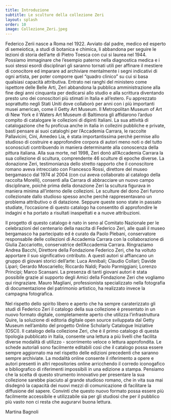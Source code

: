 ```yaml
---
title: Introduzione
subtitle: Le sculture della collezione Zeri 
layout: splash
order: 10
image: Collezione_Zeri.jpeg
---
```


Federico Zerii nasce a Roma nel 1922. Avviato dal padre, medico ed esperto di semeiotica, a studi di botanica e chimica, li abbandona per seguire le lezioni di storia dell’arte di Pietro Toesca con cui si laurea nel 1944. Possiamo immaginare che l’esempio paterno nella diagnostica medica e i suoi stessi esordi disciplinari gli saranno tornati utili per affinare il mestiere di conocitore ed imparare ad archiviare mentalmente i segni indicativi di ogni artista, per poter comporre quel “quadro clinico” su cui si basa qualsiasi capacità attributiva. Entrato nei ranghi del ministero come ispettore delle Belle Arti, Zeri abbandona la pubblica amministrazione alla fine degi anni cinquanta per dedicarsi allo studio e alla scrittura diventando presto uno dei conoscitori più stimati in Italia e all’estero. Fu apprezzato soprattutto negli Stati Uniti dove collaborò per anni con i più importanti musei american, come il Getty Art Museum. Il Metropolitan Museum of Art di New York e il Waters Art Museum di Baltimora gli affidarono l’arduo compito di catalogare le collezioni di dipinti Italiani. La sua attività di catalogazione che fu proficua anche in italia in collezini pubbliche e private, basti pensare ai suoi cataloghi per l’Accademia Carrara, le raccolte Pallavicini, Cini,  Amedeo Lia, è stata importantissima perchè permise allo studioso di costruire e approfondire corpora di autori meno noti o del tutto sconosciuti contribuendo in maniera determinante alla conoscenza della pittura italiana. 
Alla sua morte, nel 1998, Zeri donò all’Accademia Carrara la sua collezione di scultura, comprendente 46 sculture di epoche diverse. La donazione Zeri, testimonianza dello stretto rapporto che il conoscitore romano aveva intrecciato con Francesco Rossi, direttore del museo bergamasco dal 1974 al 2004 (con cui aveva collaborato al catalogo della raccolta Morelli), consentì alla Carrara di abbracciare un nuovo campo disciplinare, poichè prima della donazione Zeri la scultura figurava in maniera minima all’interno delle collezioni. Le sculture del dono Zeri furono collezionate dallo studioso spesso anche perchè rappresentavano un problema attributivo o di datazione. Seppure queste sono state in passato studiate, l’occasione di questo catalogo ha consentito di approfondire le indagini e ha portato a risultati inaspettati e a nuove attribuzioni.

Il progetto di questo catalogo è nato in seno al Comitato Nazionale per le celebrazioni del centenario della nascita di Federico Zeri, alle quali il museo bergamasco ha partecipato ed è curato da Paolo Plebani, conservatore responsabile delle collezioni di Accademia Carrara con la collaborazione di Giulia Zaccariotto, conservatrice dell’Accademia Carrara. Ringraziamo Andrea Bacchi, Direttore della Fondazione Federico Zeri, che ha voltuto apportare il suo significativo cntributo. A questi autori si affiancano un gruppo di giovani storici dell’arte: Luca Annibali; Claudio Collari; Davide Lipari; Gerardo Moscariello; Riccardo Naldi; Paolo Parmiggiani; Lorenzo Principi; Marco Scansani. La presenza di tanti giovani autori è stata possibile grazie al supporto degli Amici della Fondazione Zeri che vogliamo qui ringraziare. Mauro Magliani, professionista specializzato nella fotografia di documentazione del patrimonio artistico, ha realizzato invece la campagna fotografica.

Nel rispetto dello spirito libero e aperto che ha sempre caraterizzato gli studi di Federico Zeri il catalogo della sua collezione è presentato in un nuovo formato digitale, completamente aperto che utilizza l’infrastruttura Quire, la soluzione di editoria digitale open source sviluppata dal Getty Museum nell’ambito del progetto Online Scholarly Catalogue Iniziative (OSCI).  Il catalogo della collezione Zeri, che è il primo catalogo di questa tipologia pubblicato in Italia, consente una lettura a più livelli che facilita diverse modalità di utilizzo - scorrimento veloce o lettura approfondita. Le schede autoriali sono facilmente editabili così che il catalogo possa essere sempre aggiornato ma nel rispetto delle edizioni precedenti che saranno sempre archiviate. La modalità online consente il riferimento a opere e autori presenti in altri repositories online arricchendo il corredo iconogafico e bibliografico di riferimenti impossibili in una edizione a stampa. Pensiamo che la scelta di questo strumento innovativo per presentare la sua collezione sarebbe piaciuto al grande studioso romano, che in vita sua mai disdegnò la capacità dei nuovi mezzi di comunicazione di facilitare la diffusione del sapere. Convinti che questo nuovo formato possa essere più facilmente accessibile e utilizzabile sia per gli studiosi che per il pubblico più vasto non ci resta che augurarvi buona lettura.

Martina Bagnoli
